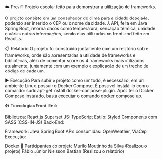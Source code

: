 ☁️ PreviT
Projeto escolar feito para demonstrar a utilização de frameworks.

O projeto consiste em um consultador de clima para a cidade desejada, podendo ser inserido o CEP ou o nome da cidade. A API, feita em Java Spring Boot, retorna dados como temperatura, sensação térmica, umidade e várias outras informações, sendo elas utilizadas no front-end feito em React.js.

📋 Relatório
O projeto foi construído juntamente com um relatório sobre frameworks, onde são apresentadas a utilidade de frameworks e bibliotecas, além de comentar sobre os 4 frameworks mais utilizados atualmente, juntamente com um exemplo e explicação de um trecho de código de cada um.

▶️ Execução
Para subir o projeto como um todo, é necessário, em um ambiente Linux, possuir o Docker Compose. É possível instalá-lo com o comando: sudo apt-get install docker-compose-plugin. Após ter o Docker Compose instalado, basta executar o comando docker compose up.

🛠️ Tecnologias
Front-End:

Biblioteca: React.js
Superset JS: TypeScript
Estilo: Styled Components com SASS (CSS-IN-JS)
Back-End:

Framework: Java Spring Boot
APIs consumidas: OpenWeather, ViaCep
Execução:

Docker
👥 Participantes do projeto
Murilo Moutinho da Silva (Realizou o projeto)
Fábio Júnior Nielsson Bastian (Realizou o relatório)
